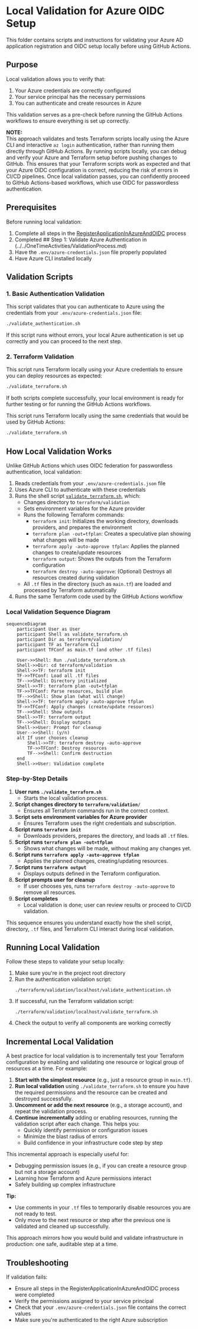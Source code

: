 # Local Validation for Azure OIDC Setup

This folder contains scripts and instructions for validating your Azure AD application registration and OIDC setup locally before using GitHub Actions.

## Purpose

Local validation allows you to verify that:
1. Your Azure credentials are correctly configured
2. Your service principal has the necessary permissions
3. You can authenticate and create resources in Azure

This validation serves as a pre-check before running the GitHub Actions workflows to ensure everything is set up correctly.

**NOTE:**  
This approach validates and tests Terraform scripts locally using the Azure CLI and interactive `az login` authentication, rather than running them directly through GitHub Actions. By running scripts locally, you can debug and verify your Azure and Terraform setup before pushing changes to GitHub. This ensures that your Terraform scripts work as expected and that your Azure OIDC configuration is correct, reducing the risk of errors in CI/CD pipelines. Once local validation passes, you can confidently proceed to GitHub Actions-based workflows, which use OIDC for passwordless authentication.

## Prerequisites

Before running local validation:
1. Complete all steps in the [RegisterApplicationInAzureAndOIDC](../../OneTimeActivities/RegisterApplicationInAzureAndOIDC/README.md) process
2. Completed ## Step 1: Validate Azure Authentication in (../../OneTimeActivities/ValidationProcess.md)
2. Have the `.env/azure-credentials.json` file properly populated
3. Have Azure CLI installed locally

## Validation Scripts

### 1. Basic Authentication Validation

This script validates that you can authenticate to Azure using the credentials from your `.env/azure-credentials.json` file:

```bash
./validate_authentication.sh
```

If this script runs without errors, your local Azure authentication is set up correctly and you can proceed to the next step.

### 2. Terraform Validation

This script runs Terraform locally using your Azure credentials to ensure you can deploy resources as expected:

```bash
./validate_terraform.sh
```

If both scripts complete successfully, your local environment is ready for further testing or for running the GitHub Actions workflows.

This script runs Terraform locally using the same credentials that would be used by GitHub Actions:

```bash
./validate_terraform.sh
```

## How Local Validation Works

Unlike GitHub Actions which uses OIDC federation for passwordless authentication, local validation:
1. Reads credentials from your `.env/azure-credentials.json` file
2. Uses Azure CLI to authenticate with these credentials
3. Runs the shell script [`validate_terraform.sh`](./validate_terraform.sh), which:
   - Changes directory to `terraform/validation`
   - Sets environment variables for the Azure provider
   - Runs the following Terraform commands:
     - `terraform init`: Initializes the working directory, downloads providers, and prepares the environment
     - `terraform plan -out=tfplan`: Creates a speculative plan showing what changes will be made
     - `terraform apply -auto-approve tfplan`: Applies the planned changes to create/update resources
     - `terraform output`: Shows the outputs from the Terraform configuration
     - `terraform destroy -auto-approve`: (Optional) Destroys all resources created during validation
   - All `.tf` files in the directory (such as `main.tf`) are loaded and processed by Terraform automatically
4. Runs the same Terraform code used by the GitHub Actions workflow

### Local Validation Sequence Diagram

```mermaid
sequenceDiagram
    participant User as User
    participant Shell as validate_terraform.sh
    participant Dir as terraform/validation/
    participant TF as Terraform CLI
    participant TFConf as main.tf (and other .tf files)

    User->>Shell: Run ./validate_terraform.sh
    Shell->>Dir: cd terraform/validation
    Shell->>TF: terraform init
    TF->>TFConf: Load all .tf files
    TF-->>Shell: Directory initialized
    Shell->>TF: terraform plan -out=tfplan
    TF->>TFConf: Parse resources, build plan
    TF-->>Shell: Show plan (what will change)
    Shell->>TF: terraform apply -auto-approve tfplan
    TF->>TFConf: Apply changes (create/update resources)
    TF-->>Shell: Show outputs
    Shell->>TF: terraform output
    TF-->>Shell: Display outputs
    Shell->>User: Prompt for cleanup
    User-->>Shell: (y/n)
    alt If user chooses cleanup
        Shell->>TF: terraform destroy -auto-approve
        TF->>TFConf: Destroy resources
        TF-->>Shell: Confirm destruction
    end
    Shell->>User: Validation complete
```

### Step-by-Step Details

1. **User runs `./validate_terraform.sh`**
   - Starts the local validation process.
2. **Script changes directory to `terraform/validation/`**
   - Ensures all Terraform commands run in the correct context.
3. **Script sets environment variables for Azure provider**
   - Ensures Terraform uses the right credentials and subscription.
4. **Script runs `terraform init`**
   - Downloads providers, prepares the directory, and loads all `.tf` files.
5. **Script runs `terraform plan -out=tfplan`**
   - Shows what changes will be made, without making any changes yet.
6. **Script runs `terraform apply -auto-approve tfplan`**
   - Applies the planned changes, creating/updating resources.
7. **Script runs `terraform output`**
   - Displays outputs defined in the Terraform configuration.
8. **Script prompts user for cleanup**
   - If user chooses yes, runs `terraform destroy -auto-approve` to remove all resources.
9. **Script completes**
   - Local validation is done; user can review results or proceed to CI/CD validation.

This sequence ensures you understand exactly how the shell script, directory, `.tf` files, and Terraform CLI interact during local validation.

## Running Local Validation

Follow these steps to validate your setup locally:

1. Make sure you're in the project root directory
2. Run the authentication validation script:
   ```
   ./terraform/validation/localhost/validate_authentication.sh
   ```
3. If successful, run the Terraform validation script:
   ```
   ./terraform/validation/localhost/validate_terraform.sh
   ```
4. Check the output to verify all components are working correctly

## Incremental Local Validation

A best practice for local validation is to incrementally test your Terraform configuration by enabling and validating one resource or logical group of resources at a time. For example:

1. **Start with the simplest resource** (e.g., just a resource group in `main.tf`).
2. **Run local validation** using `./validate_terraform.sh` to ensure you have the required permissions and the resource can be created and destroyed successfully.
3. **Uncomment or add the next resource** (e.g., a storage account), and repeat the validation process.
4. **Continue incrementally** adding or enabling resources, running the validation script after each change. This helps you:
   - Quickly identify permission or configuration issues
   - Minimize the blast radius of errors
   - Build confidence in your infrastructure code step by step

This incremental approach is especially useful for:
- Debugging permission issues (e.g., if you can create a resource group but not a storage account)
- Learning how Terraform and Azure permissions interact
- Safely building up complex infrastructure

**Tip:**
- Use comments in your `.tf` files to temporarily disable resources you are not ready to test.
- Only move to the next resource or step after the previous one is validated and cleaned up successfully.

This approach mirrors how you would build and validate infrastructure in production: one safe, auditable step at a time.

## Troubleshooting

If validation fails:
- Ensure all steps in the RegisterApplicationInAzureAndOIDC process were completed
- Verify the permissions assigned to your service principal
- Check that your `.env/azure-credentials.json` file contains the correct values
- Make sure you're authenticated to the right Azure subscription

